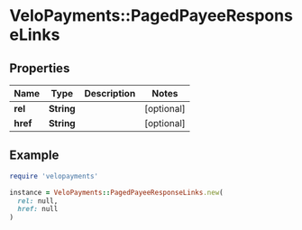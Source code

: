 # VeloPayments::PagedPayeeResponseLinks

## Properties

| Name | Type | Description | Notes |
| ---- | ---- | ----------- | ----- |
| **rel** | **String** |  | [optional] |
| **href** | **String** |  | [optional] |

## Example

```ruby
require 'velopayments'

instance = VeloPayments::PagedPayeeResponseLinks.new(
  rel: null,
  href: null
)
```

